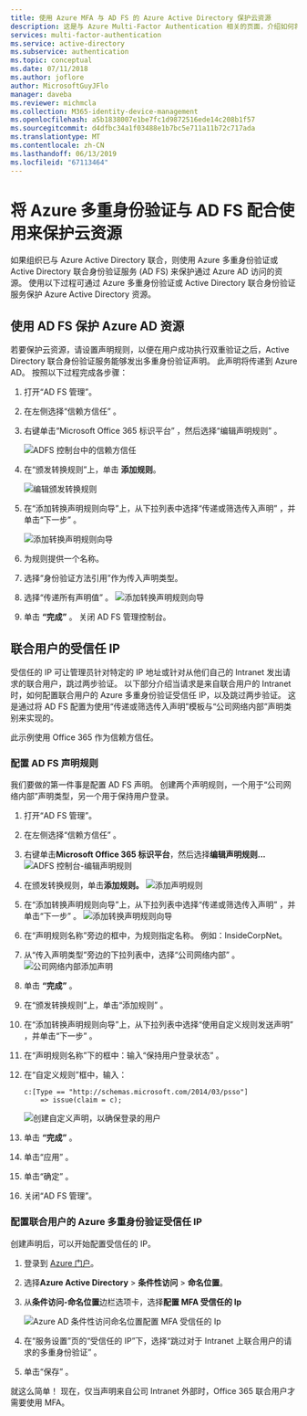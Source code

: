 ```yaml
---
title: 使用 Azure MFA 与 AD FS 的 Azure Active Directory 保护云资源
description: 这是与 Azure Multi-Factor Authentication 相关的页面，介绍如何将 Azure MFA 与云中的 AD FS 配合使用。
services: multi-factor-authentication
ms.service: active-directory
ms.subservice: authentication
ms.topic: conceptual
ms.date: 07/11/2018
ms.author: joflore
author: MicrosoftGuyJFlo
manager: daveba
ms.reviewer: michmcla
ms.collection: M365-identity-device-management
ms.openlocfilehash: a5b1838007e1be7fc1d9872516ede14c208b1f57
ms.sourcegitcommit: d4dfbc34a1f03488e1b7bc5e711a11b72c717ada
ms.translationtype: MT
ms.contentlocale: zh-CN
ms.lasthandoff: 06/13/2019
ms.locfileid: "67113464"
---
```

# <a name="securing-cloud-resources-with-azure-multi-factor-authentication-and-ad-fs"></a>将 Azure 多重身份验证与 AD FS 配合使用来保护云资源

如果组织已与 Azure Active Directory 联合，则使用 Azure 多重身份验证或 Active Directory 联合身份验证服务 (AD FS) 来保护通过 Azure AD 访问的资源。 使用以下过程可通过 Azure 多重身份验证或 Active Directory 联合身份验证服务保护 Azure Active Directory 资源。

## <a name="secure-azure-ad-resources-using-ad-fs"></a>使用 AD FS 保护 Azure AD 资源

若要保护云资源，请设置声明规则，以便在用户成功执行双重验证之后，Active Directory 联合身份验证服务能够发出多重身份验证声明。 此声明将传递到 Azure AD。 按照以下过程完成各步骤：

1. 打开“AD FS 管理”。
2. 在左侧选择“信赖方信任”  。
3. 右键单击“Microsoft Office 365 标识平台”  ，然后选择“编辑声明规则”  。

   ![ADFS 控制台中的信赖方信任](./media/howto-mfa-adfs/trustedip1.png)

4. 在“颁发转换规则”上，单击 **添加规则**。

   ![编辑颁发转换规则](./media/howto-mfa-adfs/trustedip2.png)

5. 在“添加转换声明规则向导”上，从下拉列表中选择“传递或筛选传入声明”  ，并单击“下一步”  。

   ![添加转换声明规则向导](./media/howto-mfa-adfs/trustedip3.png)

6. 为规则提供一个名称。 
7. 选择“身份验证方法引用”作为传入声明类型。 
8. 选择“传递所有声明值”  。
    ![添加转换声明规则向导](./media/howto-mfa-adfs/configurewizard.png)
9. 单击 **“完成”** 。 关闭 AD FS 管理控制台。

## <a name="trusted-ips-for-federated-users"></a>联合用户的受信任 IP

受信任的 IP 可让管理员针对特定的 IP 地址或针对从他们自己的 Intranet 发出请求的联合用户，跳过两步验证。 以下部分介绍当请求是来自联合用户的 Intranet 时，如何配置联合用户的 Azure 多重身份验证受信任 IP，以及跳过两步验证。 这是通过将 AD FS 配置为使用“传递或筛选传入声明”模板与“公司网络内部”声明类别来实现的。

此示例使用 Office 365 作为信赖方信任。

### <a name="configure-the-ad-fs-claims-rules"></a>配置 AD FS 声明规则

我们要做的第一件事是配置 AD FS 声明。 创建两个声明规则，一个用于“公司网络内部”声明类型，另一个用于保持用户登录。

1. 打开“AD FS 管理”。
2. 在左侧选择“信赖方信任”  。
3. 右键单击**Microsoft Office 365 标识平台**，然后选择**编辑声明规则...** 
    ![ADFS 控制台-编辑声明规则](./media/howto-mfa-adfs/trustedip1.png)
4. 在颁发转换规则，单击**添加规则。** 
   ![添加声明规则](./media/howto-mfa-adfs/trustedip2.png)
5. 在“添加转换声明规则向导”上，从下拉列表中选择“传递或筛选传入声明”  ，并单击“下一步”  。
   ![添加转换声明规则向导](./media/howto-mfa-adfs/trustedip3.png)
6. 在“声明规则名称”旁边的框中，为规则指定名称。 例如：InsideCorpNet。
7. 从“传入声明类型”旁边的下拉列表中，选择“公司网络内部”  。
   ![公司网络内部添加声明](./media/howto-mfa-adfs/trustedip4.png)
8. 单击 **“完成”** 。
9. 在“颁发转换规则”上，单击“添加规则”  。
10. 在“添加转换声明规则向导”上，从下拉列表中选择“使用自定义规则发送声明”  ，并单击“下一步”  。
11. 在“声明规则名称”下的框中：输入“保持用户登录状态”  。
12. 在“自定义规则”框中，输入：

        c:[Type == "http://schemas.microsoft.com/2014/03/psso"]
            => issue(claim = c);
    ![创建自定义声明，以确保登录的用户](./media/howto-mfa-adfs/trustedip5.png)
13. 单击 **“完成”** 。
14. 单击“应用”  。
15. 单击“确定”  。
16. 关闭“AD FS 管理”。

### <a name="configure-azure-multi-factor-authentication-trusted-ips-with-federated-users"></a>配置联合用户的 Azure 多重身份验证受信任 IP

创建声明后，可以开始配置受信任的 IP。

1. 登录到 [Azure 门户](https://portal.azure.com)。
2. 选择**Azure Active Directory** > **条件性访问** > **命名位置**。
3. 从**条件访问-命名位置**边栏选项卡，选择**配置 MFA 受信任的 Ip**

   ![Azure AD 条件性访问命名位置配置 MFA 受信任的 Ip](./media/howto-mfa-adfs/trustedip6.png)

4. 在“服务设置”页的“受信任的 IP”下，选择“跳过对于 Intranet 上联合用户的请求的多重身份验证”   。  
5. 单击“保存”  。

就这么简单！ 现在，仅当声明来自公司 Intranet 外部时，Office 365 联合用户才需要使用 MFA。
